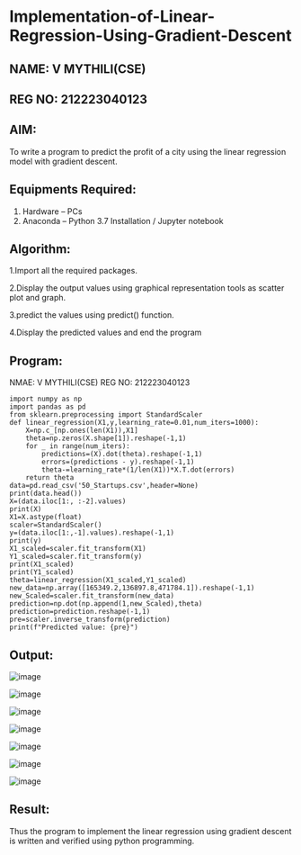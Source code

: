 # Implementation-of-Linear-Regression-Using-Gradient-Descent
## NAME: V MYTHILI(CSE)
## REG NO: 212223040123

## AIM:
To write a program to predict the profit of a city using the linear regression model with gradient descent.

## Equipments Required:
1. Hardware – PCs
2. Anaconda – Python 3.7 Installation / Jupyter notebook

## Algorithm:

1.Import all the required packages.

2.Display the output values using graphical representation tools as scatter plot and graph.

3.predict the values using predict() function.

4.Display the predicted values and end the program

## Program:

NMAE: V MYTHILI(CSE)
REG NO: 212223040123
```
import numpy as np
import pandas as pd
from sklearn.preprocessing import StandardScaler
def linear_regression(X1,y,learning_rate=0.01,num_iters=1000):
    X=np.c_[np.ones(len(X1)),X1]
    theta=np.zeros(X.shape[1]).reshape(-1,1)
    for _ in range(num_iters):
        predictions=(X).dot(theta).reshape(-1,1)
        errors=(predictions - y).reshape(-1,1)
        theta-=learning_rate*(1/len(X1))*X.T.dot(errors)
    return theta
data=pd.read_csv('50_Startups.csv',header=None)
print(data.head())
X=(data.iloc[1:, :-2].values)
print(X)
X1=X.astype(float)
scaler=StandardScaler()
y=(data.iloc[1:,-1].values).reshape(-1,1)
print(y)
X1_scaled=scaler.fit_transform(X1)
Y1_scaled=scaler.fit_transform(y)
print(X1_scaled)
print(Y1_scaled)
theta=linear_regression(X1_scaled,Y1_scaled)
new_data=np.array([165349.2,136897.8,471784.1]).reshape(-1,1)
new_Scaled=scaler.fit_transform(new_data)
prediction=np.dot(np.append(1,new_Scaled),theta)
prediction=prediction.reshape(-1,1)
pre=scaler.inverse_transform(prediction)
print(f"Predicted value: {pre}")
```

## Output:


![image](https://github.com/user-attachments/assets/615f879e-a6ff-4ff4-8eea-19e34b5751f9)


![image](https://github.com/user-attachments/assets/4e2f6398-ee59-4b3b-a25c-75fe5e30243a)



![image](https://github.com/user-attachments/assets/e1f7be6b-e3a0-4d34-993a-4230efb19d8d)



![image](https://github.com/user-attachments/assets/a5741c81-0421-4bc1-99f3-7d3d0a9cda67)


![image](https://github.com/user-attachments/assets/cbe70dd8-6299-4e46-8053-9a9f85212d19)


![image](https://github.com/user-attachments/assets/8e60571a-30d7-4d20-a819-c1c12da5b99b)




![image](https://github.com/user-attachments/assets/040f3aa6-a1fa-4faa-97b6-fe250c154fef)



## Result:
Thus the program to implement the linear regression using gradient descent is written and verified using python programming.
